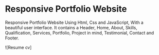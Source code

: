 # Responsive Portfolio Website

Responsive Portfolio Website Using Html, Css and JavaScript, With a beautiful user interface.
It contains a Header, Home, About, Skills, Qualification, Services, Portfolio, Project in mind, Testimonial, Contact and Footer.

![Resume cv]
